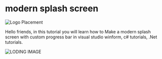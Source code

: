 # modern splash screen
![Logo Placement](https://user-images.githubusercontent.com/90514603/133110977-53150f8d-1cc3-44a6-ab3c-294e0222b96e.png)

Hello friends, in this tutorial you will learn how to Make a modern splash screen with custom progress bar in visual studio winform, c# tutorials, .Net tutorials.

![LODING IMAGE](https://user-images.githubusercontent.com/90514603/133110845-2f8f36dc-bdb6-4001-8413-31be2f00f0e7.png)
